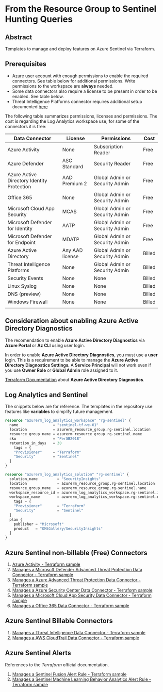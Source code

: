 # From the Resource Group to Sentinel Hunting Queries
## Abstract

Templates to manage and deploy features on Azure Sentinel via Terraform.

## Prerequisites

- Azure user account with enough permissions to enable the required connectors. See table below for additional permissions. Write permissions to the workspace are **always** needed.
- Some data connectors also require a license to be present in order to be enabled. See table below.
- Threat Intelligence Platforms connector requires additional setup documented [here](https://docs.microsoft.com/azure/sentinel/connect-threat-intelligence#connect-azure-sentinel-to-your-threat-intelligence-platform)

The following table summarizes permissions, licenses and permissions. The cost is regarding the Log Analytics workspace use, for some of the connectors it is free:

| Data Connector                                 | License         |  Permissions                    | Cost      |
| ---------------------------------------------- | --------------- |---------------------------------|-----------|
| Azure Activity                                 | None            | Subscription Reader             | Free      |
| Azure Defender	                               | ASC Standard    | Security Reader                 | Free      |
| Azure Active Directory Identity Protection     | AAD Premium 2   | Global Admin or Security Admin  | Free      |
| Office 365                                     | None            | Global Admin or Security Admin  | Free      |
| Microsoft Cloud App Security                   | MCAS            | Global Admin or Security Admin  | Free      |
| Microsoft Defender for Identity                | AATP            | Global Admin or Security Admin  | Free      |
| Microsoft Defender for Endpoint                | MDATP           | Global Admin or Security Admin  | Free      |
| Azure Active Directory                         | Any AAD license | Global Admin or Security Admin  | Billed    |
| Threat Intelligence Platforms                  | None            | Global Admin or Security Admin  | Billed    |
| Security Events                                | None            | None                            | Billed    |
| Linux Syslog                                   | None            | None                            | Billed    |
| DNS (preview)                                  | None            | None                            | Billed    |
| Windows Firewall                               | None            | None                            | Billed    |
|                                                                                                                |

## Consideration about enabling Azure Active Directory Diagnostics

The recomendation to enable **Azure Active Directory Diagnostics** via **Azure Portal** or **Az CLI** using user login.

In order to enable **Azure Active Directory Diagnostics**, you must use a **user** login. This is a requirement to be able to manage the **Azure Active Directory Diagnostics Settings**. A **Service Principal** will not work even if you use **Owner Role** or **Global Admin** role assigned to it.

[Terraform Documentation](https://registry.terraform.io/providers/hashicorp/azurerm/latest/docs/resources/monitor_aad_diagnostic_setting) about **Azure Active Directory Diagnostics**.

## Log Analytics and Sentinel

The snippets below are for reference. The templates in the repository use features like **variables** to simplify future management.

```terraform
resource "azurerm_log_analytics_workspace" "rg-sentinel" {
  name                = "sentinel-tf-we-01"
  location            = azurerm_resource_group.rg-sentinel.location
  resource_group_name = azurerm_resource_group.rg-sentinel.name
  sku                 = "PerGB2018"
  retention_in_days   = 30
    tags = {
    "Provisioner"     = "Terraform"
    "Security"        = "Sentinel"
  }
}

resource "azurerm_log_analytics_solution" "rg-sentinel" {
  solution_name         = "SecurityInsights"
  location              = azurerm_resource_group.rg-sentinel.location
  resource_group_name   = azurerm_resource_group.rg-sentinel.name
  workspace_resource_id = azurerm_log_analytics_workspace.rg-sentinel.id
  workspace_name        = azurerm_log_analytics_workspace.rg-sentinel.name
    tags = {
    "Provisioner"       = "Terraform"
    "Security"          = "Sentinel"
  }
  plan {
    publisher = "Microsoft"
    product   = "OMSGallery/SecurityInsights"
  }
}
```
## Azure Sentinel non-billable (Free) Connectors 

1. [Azure Activity - Terraform sample](https://registry.terraform.io/providers/hashicorp/azurerm/latest/docs/resources/sentinel_data_connector_azure_active_directory)
2. [Manages a Microsoft Defender Advanced Threat Protection Data Connector - Terraform sample](https://registry.terraform.io/providers/hashicorp/azurerm/latest/docs/resources/sentinel_data_connector_microsoft_defender_advanced_threat_protection)
3. [Manages a Azure Advanced Threat Protection Data Connector - Terraform sample](https://registry.terraform.io/providers/hashicorp/azurerm/latest/docs/resources/sentinel_data_connector_azure_advanced_threat_protection)
4. [Manages a Azure Security Center Data Connector - Terraform sample](https://registry.terraform.io/providers/hashicorp/azurerm/latest/docs/resources/sentinel_data_connector_azure_security_center)
5. [Manages a Microsoft Cloud App Security Data Connector - Terraform sample](https://registry.terraform.io/providers/hashicorp/azurerm/latest/docs/resources/sentinel_data_connector_microsoft_cloud_app_security)
7. [Manages a Office 365 Data Connector - Terraform sample](https://registry.terraform.io/providers/hashicorp/azurerm/latest/docs/resources/sentinel_data_connector_office_365)

## Azure Sentinel Billable Connectors

1. [Manages a Threat Intelligence Data Connector - Terraform sample](https://registry.terraform.io/providers/hashicorp/azurerm/latest/docs/resources/sentinel_data_connector_threat_intelligence)
2. [Manages a AWS CloudTrail Data Connector - Terraform sample](https://registry.terraform.io/providers/hashicorp/azurerm/latest/docs/resources/sentinel_data_connector_aws_cloud_trail)


## Azure Sentinel Alerts

References to the _Terraform_ official documentation. 

1. [Manages a Sentinel Fusion Alert Rule - Terraform sample](https://registry.terraform.io/providers/hashicorp/azurerm/latest/docs/resources/sentinel_alert_rule_fusion)
2. [Manages a Sentinel Machine Learning Behavior Analytics Alert Rule - Terraform sample](https://registry.terraform.io/providers/hashicorp/azurerm/docs/resources/sentinel_alert_rule_ms_security_incident)


## 

















